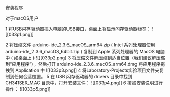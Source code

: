 安装程序

对于macOS用户

1 将USB闪存驱动器插入电脑的USB接口，桌面上将显示闪存驱动器标签：
![[033p1.png]]

2 将压缩文件 arduino-ide_2.3.6_macOS_arm64.zip  ( Intel 系列处理器使用 arduino-ide_2.3.6_macOS_64bit.zip ) 复制到 Apple 系列处理器的 MacOS 电脑中 ( 如桌面上 )
![][033p2.png]
3 将压缩文件解压缩到适当位置（我们建议解压缩到“应用程序”），然后打开 arduino-ide_2.3.6_macOS_arm64.dmg 将应用程序拖拽到 Application 中
![[033p3.png]]
4 将Laboratory-Projects实验项目文件夹复制到任何合适位置。
5 在 USB 闪存驱动器的 drivers 目录中找到 CH341SER_MAC 目录中，打开安装文件：
![[033p4.png]]
6 按照安装说明进行操作：
![[033p5.png]]